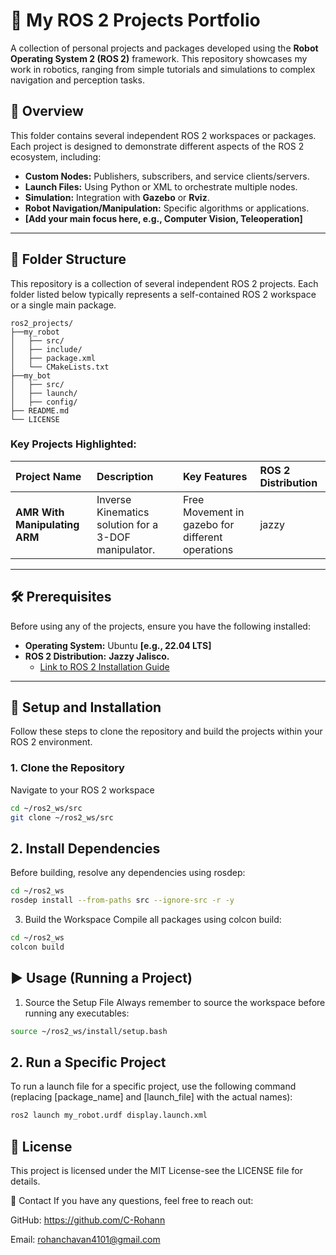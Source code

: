 # 🤖 My ROS 2 Projects Portfolio

A collection of personal projects and packages developed using the **Robot Operating System 2 (ROS 2)** framework. This repository showcases my work in robotics, ranging from simple tutorials and simulations to complex navigation and perception tasks.

## 🌟 Overview

This folder contains several independent ROS 2 workspaces or packages. Each project is designed to demonstrate different aspects of the ROS 2 ecosystem, including:

* **Custom Nodes:** Publishers, subscribers, and service clients/servers.
* **Launch Files:** Using Python or XML to orchestrate multiple nodes.
* **Simulation:** Integration with **Gazebo** or **Rviz**.
* **Robot Navigation/Manipulation:** Specific algorithms or applications.
* **[Add your main focus here, e.g., Computer Vision, Teleoperation]**

---

## 📂 Folder Structure

This repository is a collection of several independent ROS 2 projects. Each folder listed below typically represents a self-contained ROS 2 workspace or a single main package.

```text
ros2_projects/
├──my_robot
│   ├── src/
│   ├── include/
│   ├── package.xml
│   └── CMakeLists.txt
├──my_bot
│   ├── src/
│   ├── launch/
│   ├── config/
├── README.md
└── LICENSE
```




### Key Projects Highlighted:

| Project Name | Description | Key Features | ROS 2 Distribution |
| :--- | :--- | :--- | :--- |
| **AMR With Manipulating ARM** | Inverse Kinematics solution for a 3-DOF manipulator. | Free Movement in gazebo for different operations | jazzy |


---

## 🛠 Prerequisites

Before using any of the projects, ensure you have the following installed:

* **Operating System:** Ubuntu **[e.g., 22.04 LTS]**
* **ROS 2 Distribution:** **Jazzy Jalisco.**
    * [Link to ROS 2 Installation Guide](https://docs.ros.org/en/jazzy/Releases.html)


---

## 🚀 Setup and Installation

Follow these steps to clone the repository and build the projects within your ROS 2 environment.

### 1. Clone the Repository

Navigate to your ROS 2 workspace 

```bash
cd ~/ros2_ws/src
git clone ~/ros2_ws/src
```

## 2. Install Dependencies
Before building, resolve any dependencies using rosdep:

```bash
cd ~/ros2_ws
rosdep install --from-paths src --ignore-src -r -y
```

3. Build the Workspace
Compile all packages using colcon build:

```bash
cd ~/ros2_ws
colcon build
```
## ▶️ Usage (Running a Project)
1. Source the Setup File
Always remember to source the workspace before running any executables:

```bash
source ~/ros2_ws/install/setup.bash
```
## 2. Run a Specific Project
To run a launch file for a specific project, use the following command (replacing [package_name] and [launch_file] with the actual names):

```bash
ros2 launch my_robot.urdf display.launch.xml
```

## 📝 License
This project is licensed under the MIT License-see the LICENSE file for details.

📧 Contact
If you have any questions, feel free to reach out:

GitHub: https://github.com/C-Rohann

Email: rohanchavan4101@gmail.com
